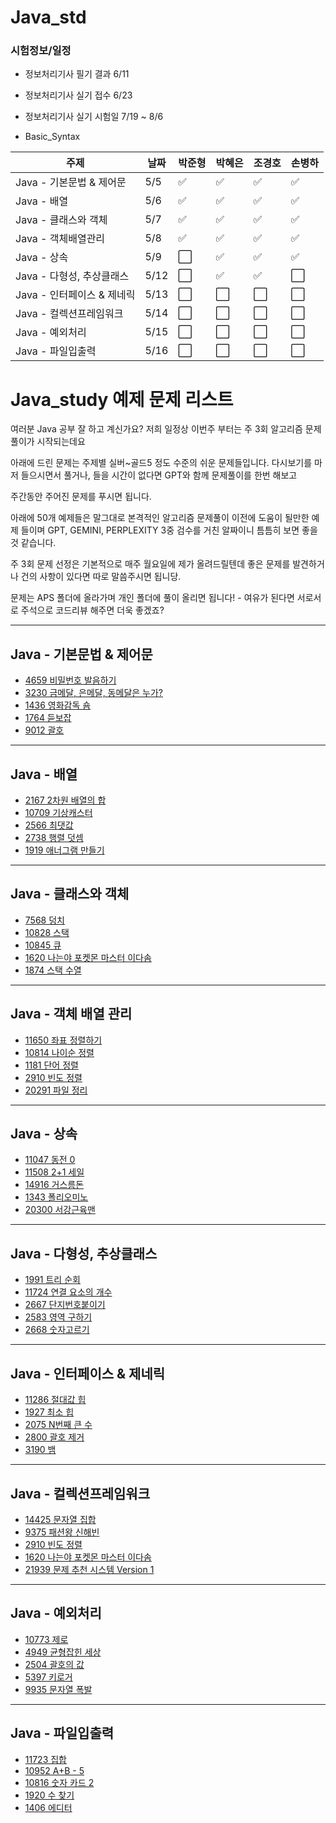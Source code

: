 # Java_std

### 시험정보/일정
 - 정보처리기사 필기 결과 6/11
 - 정보처리기사 실기 접수 6/23
 - 정보처리기사 실기 시험일 7/19 ~ 8/6

- Basic_Syntax
  

| 주제                          | 날짜   | 박준형     | 박혜은     | 조경호     | 손병하     |
|-----------------------------|---------|------------|------------|------------|------------|
| Java - 기본문법 & 제어문      |  5/5    | ✅         | ✅         | ✅        | ✅         |
| Java - 배열                 |  5/6    | ✅         | ✅         | ✅        | ✅         |
| Java - 클래스와 객체         |  5/7    | ✅         | ✅         | ✅         | ✅         |
| Java - 객체배열관리          |   5/8   | ✅         | ✅         | ✅         |  ✅        |
| Java - 상속                 | 5/9    | ⬜️         | ✅         | ✅         |   ✅       |
| Java - 다형성, 추상클래스     | 5/12   | ⬜️         | ✅         | ✅         | ⬜️         |
| Java - 인터페이스 & 제네릭    | 5/13   | ⬜️         | ⬜️         | ⬜️         | ⬜️         |
| Java - 컬렉션프레임워크       | 5/14   | ⬜️         | ⬜️         | ⬜️         | ⬜️         |
| Java - 예외처리              | 5/15   | ⬜️         | ⬜️         | ⬜️         | ⬜️         |
| Java - 파일입출력            | 5/16   | ⬜️         | ⬜️         | ⬜️         | ⬜️         |

# Java_study 예제 문제 리스트

여러분 Java 공부 잘 하고 계신가요? 저희 일정상 이번주 부터는 주 3회 알고리즘 문제 풀이가 시작되는데요

아래에 드린 문제는 주제별 실버~골드5 정도 수준의 쉬운 문제들입니다. 다시보기를 마저 들으시면서 풀거나, 들을 시간이 없다면 GPT와 함께 문제풀이를 한번 해보고

주간동안 주어진 문제를 푸시면 됩니다.

아래에 50개 예제들은 말그대로 본격적인 알고리즘 문제풀이 이전에 도움이 될만한 예제 들이며 GPT, GEMINI, PERPLEXITY 3중 검수를 거친 알짜이니 틈틈히 보면 좋을 것 같습니다.

주 3회 문제 선정은 기본적으로 매주 월요일에 제가 올려드릴텐데 좋은 문제를 발견하거나 건의 사항이 있다면 따로 말씀주시면 됩니당.

문제는 APS 폴더에 올라가며 개인 폴더에 풀이 올리면 됩니다! - 여유가 된다면 서로서로 주석으로 코드리뷰 해주면 더욱 좋겠죠?

---

## Java - 기본문법 & 제어문

- [4659 비밀번호 발음하기](https://www.acmicpc.net/problem/4659)
- [3230 금메달, 은메달, 동메달은 누가?](https://www.acmicpc.net/problem/3230)
- [1436 영화감독 숌](https://www.acmicpc.net/problem/1436)
- [1764 듣보잡](https://www.acmicpc.net/problem/1764)
- [9012 괄호](https://www.acmicpc.net/problem/9012)

---

## Java - 배열

- [2167 2차원 배열의 합](https://www.acmicpc.net/problem/2167)
- [10709 기상캐스터](https://www.acmicpc.net/problem/10709)
- [2566 최댓값](https://www.acmicpc.net/problem/2566)
- [2738 행렬 덧셈](https://www.acmicpc.net/problem/2738)
- [1919 애너그램 만들기](https://www.acmicpc.net/problem/1919)

---

## Java - 클래스와 객체

- [7568 덩치](https://www.acmicpc.net/problem/7568)
- [10828 스택](https://www.acmicpc.net/problem/10828)
- [10845 큐](https://www.acmicpc.net/problem/10845)
- [1620 나는야 포켓몬 마스터 이다솜](https://www.acmicpc.net/problem/1620)
- [1874 스택 수열](https://www.acmicpc.net/problem/1874)

---

## Java - 객체 배열 관리

- [11650 좌표 정렬하기](https://www.acmicpc.net/problem/11650)
- [10814 나이순 정렬](https://www.acmicpc.net/problem/10814)
- [1181 단어 정렬](https://www.acmicpc.net/problem/1181)
- [2910 빈도 정렬](https://www.acmicpc.net/problem/2910)
- [20291 파일 정리](https://www.acmicpc.net/problem/20291)

---

## Java - 상속

- [11047 동전 0](https://www.acmicpc.net/problem/11047)
- [11508 2+1 세일](https://www.acmicpc.net/problem/11508)
- [14916 거스름돈](https://www.acmicpc.net/problem/14916)
- [1343 폴리오미노](https://www.acmicpc.net/problem/1343)
- [20300 서강근육맨](https://www.acmicpc.net/problem/20300)

---

## Java - 다형성, 추상클래스

- [1991 트리 순회](https://www.acmicpc.net/problem/1991)
- [11724 연결 요소의 개수](https://www.acmicpc.net/problem/11724)
- [2667 단지번호붙이기](https://www.acmicpc.net/problem/2667)
- [2583 영역 구하기](https://www.acmicpc.net/problem/2583)
- [2668 숫자고르기](https://www.acmicpc.net/problem/2668)

---

## Java - 인터페이스 & 제네릭

- [11286 절대값 힙](https://www.acmicpc.net/problem/11286)
- [1927 최소 힙](https://www.acmicpc.net/problem/1927)
- [2075 N번째 큰 수](https://www.acmicpc.net/problem/2075)
- [2800 괄호 제거](https://www.acmicpc.net/problem/2800)
- [3190 뱀](https://www.acmicpc.net/problem/3190)

---

## Java - 컬렉션프레임워크

- [14425 문자열 집합](https://www.acmicpc.net/problem/14425)
- [9375 패션왕 신해빈](https://www.acmicpc.net/problem/9375)
- [2910 빈도 정렬](https://www.acmicpc.net/problem/2910)
- [1620 나는야 포켓몬 마스터 이다솜](https://www.acmicpc.net/problem/1620)
- [21939 문제 추천 시스템 Version 1](https://www.acmicpc.net/problem/21939)

---

## Java - 예외처리

- [10773 제로](https://www.acmicpc.net/problem/10773)
- [4949 균형잡힌 세상](https://www.acmicpc.net/problem/4949)
- [2504 괄호의 값](https://www.acmicpc.net/problem/2504)
- [5397 키로거](https://www.acmicpc.net/problem/5397)
- [9935 문자열 폭발](https://www.acmicpc.net/problem/9935)

---

## Java - 파일입출력

- [11723 집합](https://www.acmicpc.net/problem/11723)
- [10952 A+B - 5](https://www.acmicpc.net/problem/10952)
- [10816 숫자 카드 2](https://www.acmicpc.net/problem/10816)
- [1920 수 찾기](https://www.acmicpc.net/problem/1920)
- [1406 에디터](https://www.acmicpc.net/problem/1406)
